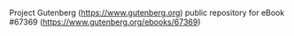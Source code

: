 Project Gutenberg (https://www.gutenberg.org) public repository for
eBook #67369 (https://www.gutenberg.org/ebooks/67369)
